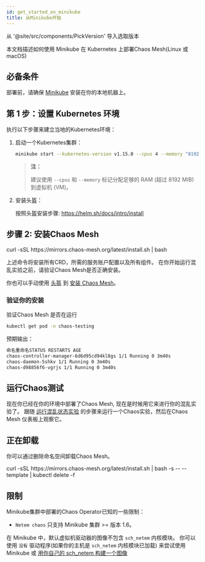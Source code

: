 ```yaml
---
id: get_started_on_minikube
title: 从Minikube开始
---
```


从 '@site/src/components/PickVersion' 导入选取版本

本文档描述如何使用 Minikube 在 Kubernetes 上部署Chaos Mesh(Linux 或 macOS)

## 必备条件

部署前，请确保 [Minikube](https://kubernetes.io/docs/tasks/tools/install-minikube/) 安装在你的本地机器上。

## 第 1 步：设置 Kubernetes 环境

执行以下步骤来建立当地的Kubernetes环境：

1. 启动一个Kubernetes集群：

   ```bash
   minikube start --kubernetes-version v1.15.0 --cpus 4 --memory "8192mb"
   ```

   > **注：**
   > 
   > 建议使用 `--cpus` 和 `--memory` 标记分配足够的 RAM (超过 8192 MIB) 到虚拟机 (VM)。

2. 安装头盔：

   按照头盔安装步骤: https://helm.sh/docs/intro/install

## 步骤 2: 安装Chaos Mesh

<PickVersion className="language-bash">
  curl -sSL https://mirrors.chaos-mesh.org/latest/install.sh | bash
</PickVersion>

上述命令将安装所有CRD，所需的服务账户配置以及所有组件。 在你开始运行混乱实验之前，请验证Chaos Mesh是否正确安装。

你也可以手动使用 [头盔](https://helm.sh/) 到 [安装 Chaos Mesh](../user_guides/installation.md#install-by-helm)。

### 验证你的安装

验证Chaos Mesh 是否在运行

```bash
kubectl get pod -n chaos-testing
```

预期输出：

```bash
命名重命名STATUS RESTARTS AGE
chaos-controller-manager-6d6d95cd94kl8gs 1/1 Running 0 3m40s
chaos-daemon-5shkv 1/1 Running 0 3m40s
chaos-d98856f6-vgrjs 1/1 Running 0 3m40s
```

## 运行Chaos测试

现在你已经在你的环境中部署了Chaos Mesh, 现在是时候用它来进行你的混乱实验了。 跟随 [运行混乱状态实验](../user_guides/run_chaos_experiment.md) 的步骤来运行一个Chaos实验，然后在Chaos Mesh 仪表板上观察它。

## 正在卸载

你可以通过删除命名空间卸载Chaos Mesh。

<PickVersion className="language-bash">
  curl -sSL https://mirrors.chaos-mesh.org/latest/install.sh | bash -s -- --template | kubectl delete -f
</PickVersion>

## 限制

Minikube集群中部署的Chaos Operator已知的一些限制：

- `Netem chaos` 只支持 Minikube 集群 >= 版本 1.6。

在 Minikube 中，默认虚拟机驱动器的图像不包含 `sch_netem` 内核模块。 你可以使用 `没有` 驱动程序(如果你的主机是 `sch_netem` 内核模块已加载) 来尝试使用Minikube 或 [用你自己的 sch_netem 构建一个图像](https://minikube.sigs.k8s.io/docs/contrib/building/iso/)

